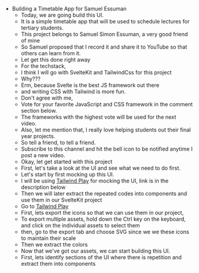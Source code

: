 - Building a Timetable App for Samuel Essuman
	- Today, we are going build this UI.
	- It is a simple timetable app that will be used to schedule lectures for tertiary students.
	- This project belongs to Samuel Simon Essuman, a very good friend of mine
	- So Samuel proposed that I record it and share it to YouTube so that others can learn from it.
	- Let get this done right away
	- For the techstack,
	- I think I will go with SvelteKit and TailwindCss for this project
	- Why???
	- Erm, because Svelte is the best JS framework out there
	- and writing CSS with Tailwind is more fun.
	- Don't agree with me,
	- Vote for your favorite JavaScript and CSS framework in the comment section below.
	- The frameworks with the highest vote will be used for the next video.
	- Also, let me mention that, I really love helping students out their final year projects.
	- So tell a friend, to tell a friend.
	- Subscribe to this channel and hit the bell icon to be notified anytime I post a new video.
	- Okay, let get started with this project
	- First, let's take a look at the UI and see what we need to do first.
	- Let's start by first mocking up this UI.
	- I will be using [Tailwind Play](https://play.tailwindcss.com/) for mocking the UI,  link is in the description below
	- Then we will later extract the repeated codes into components and use them in our SvelteKit project
	- Go to [Tailwind Play](https://play.tailwindcss.com/)
	- First, lets export the icons so that we can use them in our project,
	- To export multiple assets, hold down the  Ctrl key on the keyboard, and click on the individual assets to select them
	- then, go to the export tab and choose SVG since we we these icons to maintain their scale
	- Then we extract the colors
	- Now that we've got our assets, we can start building this UI.
	- First, lets identify sections of the UI where there is repetition and extract them into components